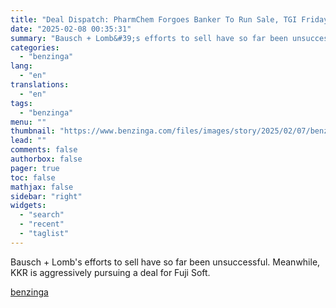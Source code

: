 ```yaml
---
title: "Deal Dispatch: PharmChem Forgoes Banker To Run Sale, TGI Fridays Sells 19 Restaurants For $3.1 Million"
date: "2025-02-08 00:35:31"
summary: "Bausch + Lomb&#39;s efforts to sell have so far been unsuccessful. Meanwhile, KKR is aggressively pursuing a deal for Fuji Soft."
categories:
  - "benzinga"
lang:
  - "en"
translations:
  - "en"
tags:
  - "benzinga"
menu: ""
thumbnail: "https://www.benzinga.com/files/images/story/2025/02/07/benzinga-deal-dispatch2.jpeg"
lead: ""
comments: false
authorbox: false
pager: true
toc: false
mathjax: false
sidebar: "right"
widgets:
  - "search"
  - "recent"
  - "taglist"
---
```


Bausch + Lomb's efforts to sell have so far been unsuccessful. Meanwhile, KKR is aggressively pursuing a deal for Fuji Soft.

[benzinga](https://www.benzinga.com/general/entertainment/25/02/43566305/deal-dispatch-pharmchem-forgoes-banker-to-run-sale-tgi-fridays-sells-19-restaurants-for-3-1-million)
